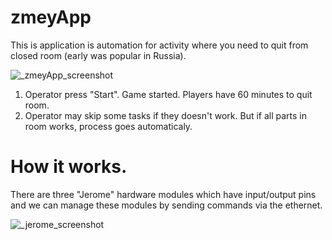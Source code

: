 # zmeyApp
This is application is automation for activity where you need to quit from closed room (early was popular in Russia).

![_zmeyApp_screenshot](https://user-images.githubusercontent.com/17491403/148821980-44d3f256-710b-4141-8847-5a6b89df5fb4.jpg)

1. Operator press "Start". Game started. Players have 60 minutes to quit room.
2. Operator may skip some tasks if they doesn't work. But if all parts in room works, process goes automaticaly.
 
 
# How it works.
There are three  "Jerome" hardware modules which have input/output pins and we can manage these modules by sending commands via the ethernet.

![_jerome_screenshot](https://user-images.githubusercontent.com/17491403/148832436-19550200-27df-4551-ba79-d57fed446d79.jpg)
